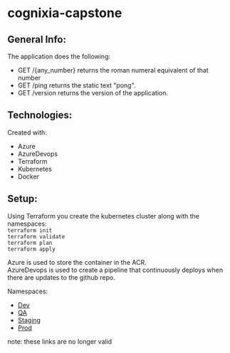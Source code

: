 # cognixia-capstone

## General Info:

The application does the following: 
* GET /{any_number} returns the roman numeral equivalent of that number
* GET /ping returns the static text "pong".
* GET /version returns the version of the application.


## Technologies:

Created with:
* Azure
* AzureDevops
* Terraform
* Kubernetes
* Docker

## Setup:

Using Terraform you create the kubernetes cluster along with the namespaces: <br/>
`terraform init`<br/>
`terraform validate`<br/>
`terraform plan`<br/>
`terraform apply`<br/>

Azure is used to store the container in the ACR. <br/>
AzureDevops is used to create a pipeline that continuously deploys when there are updates to the github repo.


Namespaces:
* [Dev](http://20.118.17.30/ping)
* [QA](http://20.236.242.139/ping)
* [Staging](http://20.236.242.185/ping)
* [Prod](http://20.236.243.35/ping)

note: these links are no longer valid
